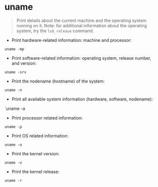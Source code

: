 # uname

> Print details about the current machine and the operating system running on it.
> Note: for additional information about the operating system, try the `lsb_release` command.

- Print hardware-related information: machine and processor:

`uname -mp`

- Print software-related information: operating system, release number, and version:

`uname -srv`

- Print the nodename (hostname) of the system:

`uname -n`

- Print all available system information (hardware, software, nodename):

`uname -a

- Print processor related information:

`uname -p`

- Print OS related information:

`uname -o`

- Print the kernel version:

`uname -v`

- Print the kernel release:

`uname -r`
